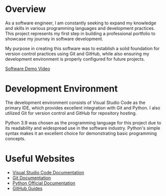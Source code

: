 # Overview

As a software engineer, I am constantly seeking to expand my knowledge and skills in various programming languages and development practices. This project represents my first step in building a professional portfolio to showcase my journey in software development.

My purpose in creating this software was to establish a solid foundation for version control practices using Git and GitHub, while also ensuring my development environment is properly configured for future projects.

[Software Demo Video](http://youtube.link.goes.here)

# Development Environment

The development environment consists of Visual Studio Code as the primary IDE, which provides excellent integration with Git and Python. I also utilized Git for version control and GitHub for repository hosting.

Python 3.9 was chosen as the programming language for this project due to its readability and widespread use in the software industry. Python's simple syntax makes it an excellent choice for demonstrating basic programming concepts.

# Useful Websites

- [Visual Studio Code Documentation](https://code.visualstudio.com/docs)
- [Git Documentation](https://git-scm.com/doc)
- [Python Official Documentation](https://docs.python.org/3/)
- [GitHub Guides](https://guides.github.com/)
